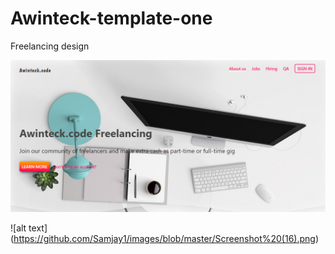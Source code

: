 # Awinteck-template-one
Freelancing design

![alt text](https://github.com/Samjay1/images/blob/master/Screenshot%20(15).png)

![alt text] (https://github.com/Samjay1/images/blob/master/Screenshot%20(16).png)
